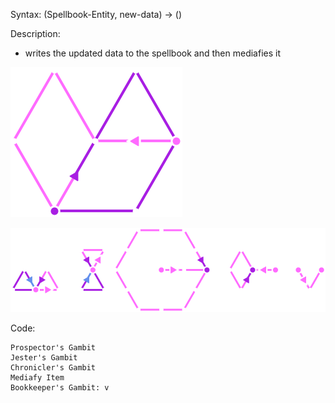 Syntax:
(Spellbook-Entity, new-data) -> ()

Description:
* writes the updated data to the spellbook and then mediafies it

![](../../../Images/Return%20Index%20(Mote%20Foci)%20Pattern.png)

![](../../../Images/Return%20Index%20(Mote%20Foci).png)

Code:
```
Prospector's Gambit
Jester's Gambit
Chronicler's Gambit
Mediafy Item
Bookkeeper's Gambit: v
```